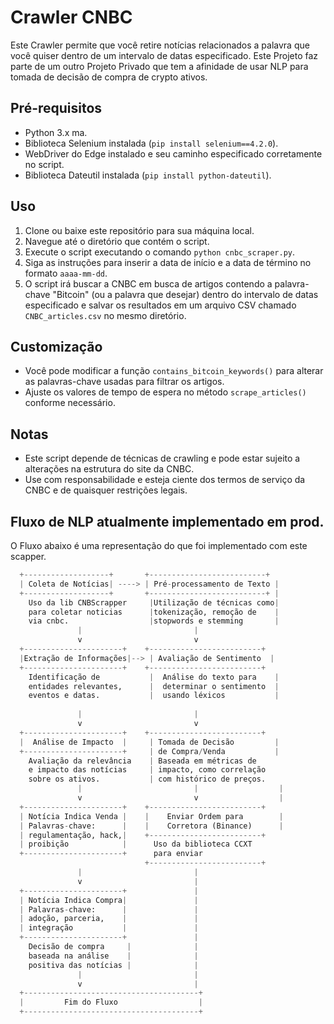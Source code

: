 # Crawler CNBC

Este Crawler permite que você retire notícias relacionados a palavra que você quiser dentro de um intervalo de datas especificado.
Este Projeto faz parte de um outro Projeto Privado que tem a afinidade de usar NLP para tomada de decisão de compra de crypto ativos.

## Pré-requisitos

- Python 3.x ma.
- Biblioteca Selenium instalada (`pip install selenium==4.2.0`).
- WebDriver do Edge instalado e seu caminho especificado corretamente no script.
- Biblioteca Dateutil instalada (`pip install python-dateutil`).

## Uso

1. Clone ou baixe este repositório para sua máquina local.
2. Navegue até o diretório que contém o script.
3. Execute o script executando o comando `python cnbc_scraper.py`.
4. Siga as instruções para inserir a data de início e a data de término no formato `aaaa-mm-dd`.
5. O script irá buscar a CNBC em busca de artigos contendo a palavra-chave "Bitcoin" (ou a palavra que desejar) dentro do intervalo de datas especificado e salvar os resultados em um arquivo CSV chamado `CNBC_articles.csv` no mesmo diretório.

## Customização

- Você pode modificar a função `contains_bitcoin_keywords()` para alterar as palavras-chave usadas para filtrar os artigos.
- Ajuste os valores de tempo de espera no método `scrape_articles()` conforme necessário.

## Notas

- Este script depende de técnicas de crawling e pode estar sujeito a alterações na estrutura do site da CNBC.
- Use com responsabilidade e esteja ciente dos termos de serviço da CNBC e de quaisquer restrições legais.

## Fluxo de NLP atualmente implementado em prod.
O Fluxo abaixo é uma representação do que foi implementado com este scapper.

```python
  +-------------------+       +--------------------------+
  | Coleta de Notícias| ----> | Pré-processamento de Texto |
  +-------------------+       +--------------------------+ |
    Uso da lib CNBScrapper     |Utilização de técnicas como|
    para coletar noticias      |tokenização, remoção de    |
    via cnbc.                  |stopwords e stemming       |
               |                         |
               v                         v
  +----------------------+    +-------------------------+
  |Extração de Informações|--> | Avaliação de Sentimento  |
  +----------------------+    +-------------------------+
    Identificação de           |  Análise do texto para    |
    entidades relevantes,      |  determinar o sentimento  |
    eventos e datas.           |  usando léxicos           |
    
               |                         |  
               v                         v
  +----------------------+    +-------------------------+
  |  Análise de Impacto  |     | Tomada de Decisão         |
  +----------------------+     | de Compra/Venda           |
    Avaliação da relevância    | Baseada em métricas de
    e impacto das notícias     | impacto, como correlação
    sobre os ativos.           | com histórico de preços.
               |                         |                  |
               v                         v                  |
  +----------------------+    +-------------------------+
  | Notícia Indica Venda |    |    Enviar Ordem para        |
  | Palavras-chave:      |    |    Corretora (Binance)      |
  | regulamentação, hack,|    +-------------------------+
  | proibição            |      Uso da biblioteca CCXT
  +----------------------+      para enviar
                              +-------------------------+
               |                         |
               v                         |
  +----------------------+               |
  | Notícia Indica Compra|               |
  | Palavras-chave:      |               |
  | adoção, parceria,    |               |
  | integração           |               |
  +----------------------+               |
    Decisão de compra     |              |
    baseada na análise    |              |
    positiva das notícias |              |
               |                         |
               v                         |
  +---------------------------------------+
  |         Fim do Fluxo                  |
  +---------------------------------------+


```
